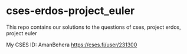 # cses-erdos-project_euler
This repo contains our solutions to the questions of cses, project erdos, project euler

My CSES ID: AmanBehera
https://cses.fi/user/231300
